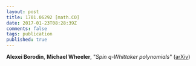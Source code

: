 ```yaml
---
layout: post
title: 1701.06292 [math.CO]
date: 2017-01-23T08:28:39Z
comments: false
tags: publication
published: true
---
```


<b>Alexei Borodin</b>, <b>Michael Wheeler</b>, "<i>Spin $q$-Whittaker polynomials</i>" ([arXiv](http://arxiv.org/abs/1701.06292v1))
